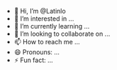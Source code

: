 - 👋 Hi, I’m @Latinlo
- 👀 I’m interested in ...
- 🌱 I’m currently learning ...
- 💞️ I’m looking to collaborate on ...
- 📫 How to reach me ...
- 😄 Pronouns: ...
- ⚡ Fun fact: ...

<!---
Latinlo/Latinlo is a ✨ special ✨ repository because its `README.md` (this file) appears on your GitHub profile.
You can click the Preview link to take a look at your changes.
--->
